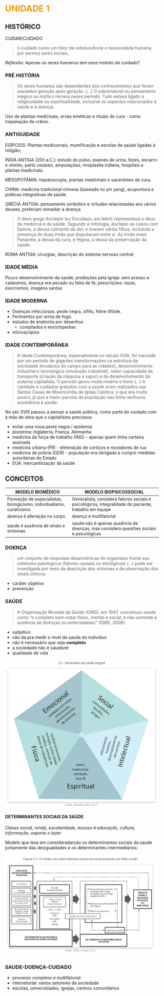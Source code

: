 # <span style="color:#ee9b02">**UNIDADE 1**</span>

## HISTÓRICO

CUIDAR/CUIDADO

> o cuidado como um fator de sobrevivência e necessidade humana, por sermos seres sociais.

_Reflexão_: Apenas os seres humanos tem esse instinto de cuidado?

### PRÉ HISTÓRIA

> Os seres humanos são dependentes dos conhecimentos que foram passados geração após geração. (...)
> O sobrenatural ou pensamento mágico ou místico reinava nesse período. Tudo estava ligado à religiosidade ou espiritualidade, inclusive os aspectos relacionados à saúde e à doença.

Uso de plantas medicinais, ervas eméticas e rituais de cura - como trepanação de crânio.

### ANTIGUIDADE

EGÍPCIOS: Plantas medicionais, mumificação e escolas de saúde ligadas à religião;

ÍNDIA ANTIGA (200 a.C.): estudo do pulso, exames de urina, fezes, escarro e vômito, parto cesáreo, amputações, rinoplastia indiana, hospitais e plantas medicinais.

MESOPOTÂMIA: hepatoscopia, plantas medicinais e sacerdotes de cura.

CHINA: medicina tradicional chinesa (baseada no yin yang), acupuntura e práticas integrativas de saúde.

GRÉCIA ANTIGA: pensamento simbólico e virtudes relacionadas aos vários deuses, preferiam remediar a doença

> O deus grego Asclépio (ou Esculápio, em latim) representava o deus da medicina e da saúde. Segundo a mitologia, Asclépio se casou com Epíone, a deusa calmante da dor, e tiveram vários filhos, incluindo a presença de duas irmãs que disputavam entre si. As irmãs eram Panaceia, a deusa da cura, e Higeia, a deusa da preservação da saúde.

ROMA ANTIGA: cirurgias, descrição do sistema nervoso central

### IDADE MÉDIA

Pouco desenvolvimento da saúde; proibições pela Igreja: sem acesso a cadaveres, doença era pecado ou falta de fé; prescrições: rezas, exorcismos, imagens santas

### IDADE MODERNA

- Doenças infecciosas: peste negra, sífilis, febre tifóide.
- Ferimentos por arma de fogo.
- estudos de anatomia por desenhos
  - compilados e enciclopedias
- microscópios

### IDADE CONTEMPORÂNEA

> A Idade Contemporânea, especialmente no século XVIII, foi marcada por um período de gigantes transformações na estrutura da sociedade (mudança do campo para as cidades), desenvolvimento industrial e tecnológico (revolução industrial), maior capacidade de transporte (criação da máquina a vapor) e do desenvolvimento do sistema capitalista. O período gerou muita miséria e fome (...) A caridade e cuidados gratuitos com a saúde eram realizados nas Santas Casas de Misericórdia da Igreja Católica, o que era muito pouco, já que a maior parcela da população não tinha nenhuma assistência à saúde.

No séc XVIII passou a pensar a saúde pública, como parte do cuidado com a mão de obra que o capitalismo precisava.

- evitar uma nova peste negra / epidemia
- pioneiros: Inglaterra, França, Alemanha
- medicina da força de trabalho (ING) - apenas quem tinha carteira assinada
- medicina urbana (FR) - eliminação de cortiços e moradores de rua
- medicina de polícia (GER) - população era obrigada a cumprir medidas autoritárias do Estado
- EUA: mercantilização da saúde

## CONCEITOS

| MODELO BIOMÉDICO                                                     | MODELO BIOPSICOSSOCIAL                                                                               |
| -------------------------------------------------------------------- | ---------------------------------------------------------------------------------------------------- |
| Formação de especialistas, biologicismo, individualismo, curativismo | Generalista, considera fatores sociais e psicológicos, integralidade do paciente, trabalho em equipe |
| doença é alteração no corpo                                          | doença é multifatorial                                                                               |
| saude é ausência de sinais e sintomas                                | saude não é apenas ausência de doenças, mas considera questões sociais e psicológicas                |

### DOENÇA

> um conjunto de respostas desarmônicas do organismo frente aos estímulos patológicos (fatores causais ou etiológicos) (...) pode ser investigada por meio da descrição dos sintomas e da observação dos sinais clínicos.

- caráter objetivo
- prevenção

### SAÚDE

> A Organização Mundial da Saúde (OMS), em 1947, conceituou saúde como “o completo bem-estar físico, mental e social, e não somente a ausência de doenças ou enfermidades” (OMS, 2006).

- subjetivo
- não da pra medir o nivel de saude do indivíduo
- não é necessário que seja **completo**
- a sociedade não é saudável
- qualidade de vida

![Dimensões da saude integral](./assets/47.png)

#### DETERMINANTES SOCIAIS DA SAÚDE

_Classe social, renda, escolaridade, acesso à educação, cultura, informação, esporte e lazer_

Modelo que leva em consideradarção os determinantes sociais da saude juntamente das desigualdades e os determinantes intermediários:

![Modelo dos determinantes sociais da saúde proposto por Solar e Irwin](./assets/c0.png)

### SAUDE-DOENÇA-CUIDADO

- processo complexo e multifatorial
- intersetorial: vários setorews da sociedade
- escolas, universidades, igrejas, centros comunitários
